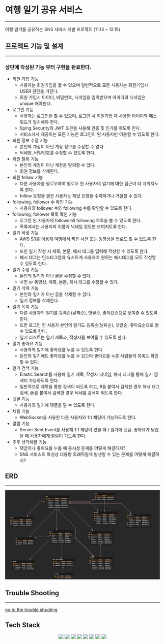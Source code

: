# 여행 일기 공유 서비스

---
여행 일기를 공유하는 SNS 서비스 개발 프로젝트 (11.13 ~ 12.15)

## 프로젝트 기능 및 설계

---

### 상단에 작성된 기능 부터 구현을 완료한다.

- 회원 가입 기능
  - 사용자는 회원가입을 할 수 있으며 일반적으로 모든 사용자는 회원가입시 USER 권한을 가진다.
  - 회원 가입시 아이디, 비밀번호, 닉네임을 입력받으며 아이디와 닉네임은 unique 해야한다.
- 로그인 기능
  - 사용자는 로그인을 할 수 있으며, 로그인 시 회원가입 때 사용한 아이디와 패스워드가 일치해야 한다.
  - Sping Security와 JWT 토큰을 사용해 인증 및 인가를 하도록 한다.
  - 서비스에서 제공하는 모든 기능은 로그인이 된 사용자만 이용할 수 있도록 한다.
- 회원 정보 수정 기능
  - 본인의 계정이 아닌 계정 정보를 수정할 수 없다.
  - 닉네임, 비밀번호를 수정할 수 있도록 한다.
- 회원 탈퇴 기능
  - 본인의 계정이 아닌 계정을 탈퇴할 수 없다.
  - 회원 정보를 삭제한다.
- 회원 follow 기능
  - 다른 사용자를 팔로우하여 팔로우 한 사용자의 일기에 대한 접근이 더 쉬워지도록 한다.
  - follow 요청을 받은 사용자는 해당 요청을 수락하거나 거절할 수 있다.
- following, follower 수 확인 기능
  - 사용자의 follower 수와 following 수를 확인할 수 있도록 한다.
- following, follower 목록 확인 기능
  - 로그인 된 사용자의 follower와 following 목록을 볼 수 있도록 한다.
  - 목록에서는 사용자의 이름과 닉네임 정도만 보여지도록 한다.
- 일기 작성 기능
  - AWS S3를 이용해 여행에서 찍은 사진 또는 동영상을 업로드 할 수 있도록 한다.
  - 또한 일기 작성 시 제목, 본문, 해시 태그를 입력해 작성할 수 있도록 한다.
  - 해시 태그는 인스타그램과 유사하게 사용자가 원하는 해시태그를 모두 작성할 수 있도록 한다.
- 일기 수정 기능
  - 본인의 일기가 아닌 글을 수정할 수 없다.
  - 사진 or 동영상, 제목, 본문, 해시 태그를 수정할 수 있다.
- 일기 삭제 기능
  - 본인의 일기가 아닌 글을 삭제할 수 없다.
  - 일기 정보를 삭제한다.
- 일기 목록 기능
  - 다른 사용자의 일기를 등록순(날짜순), 댓글순, 좋아요순으로 보여줄 수 있도록 한다.
  - 또한 로그인 한 사용자 본인의 일기도 등록순(날짜순), 댓글순, 좋아요순으로 볼 수 있도록 한다.
  - 일기 리스트는 일기 제목과, 작성자를 보여줄 수 있도록 한다.
- 일기 좋아요 기능
  - 사용자의 일기에 좋아요를 누를 수 있도록 한다.
  - 본인의 일기에도 좋아요를 누를 수 있으며 좋아요를 누른 사람들의 목록도 확인할 수 있다.
- 일기 검색 기능
  - Elastic Search를 사용해 일기 제목, 작성자 닉네임, 해시 태그를 통해 일기 검색이 가능하도록 한다.
  - 일반적으로 제목을 통한 검색이 되도록 하고, #을 붙여서 검색한 경우 해시 태그 검색, @를 붙여서 검색한 경우 닉네임 검색이 되도록 한다.
- 댓글 기능
  - 사용자의 일기에 댓글을 달 수 있도록 한다.
- 채팅 기능
  - WebSocket을 사용한 다른 사용자와 1:1 채팅이 가능하도록 한다.
- 알람 기능
  - Server Sent Event를 사용해 1:1 채팅이 왔을 때 / 일기에 댓글, 좋아요가 달렸을 때 사용자에게 알람이 가도록 한다.
- 추후 생각해볼 기능
  - 댓글이나 좋아요를 누를 때 동시성 문제를 어떻게 해결하지?
  - SNS 서비스의 특성상 대용량 트래픽일때 발생할 수 있는 문제를 어떻게 해결하지?
## ERD

---
![ER Diagram](./doc/img/erd.png)

## Trouble Shooting

--- 
[go to the trouble shooting](./doc/TROUBLE_SHOOTING.md)

## Tech Stack
<div style="text-align: center">
  <img src="https://img.shields.io/badge/Java-007396?style=for-the-badge&logo=java&logoColor=white"/> 
  <img src="https://img.shields.io/badge/Spring Boot-6db33f?style=for-the-badge&logo=spring boot&logoColor=white"/>
  <img src="https://img.shields.io/badge/mysql-4479a1?style=for-the-badge&logo=mysql&logoColor=white"/>
  <img src="https://img.shields.io/badge/git-F05032?style=for-the-badge&logo=git&logoColor=white"/>
  <img src="https://img.shields.io/badge/springsecurity-6DB33F?style=for-the-badge&logo=springsecurity&logoColor=white"/>
  <img src="https://img.shields.io/badge/jwt-000000?style=for-the-badge&logo=jsonwebtokens&logoColor=white"/>
  <img src="https://img.shields.io/badge/amazon s3-569A31?style=for-the-badge&logo=amazons3&logoColor=white"/>
  <img src="https://img.shields.io/badge/elastic search-005571?style=for-the-badge&logo=elasticsearch&logoColor=white"/>
</div>